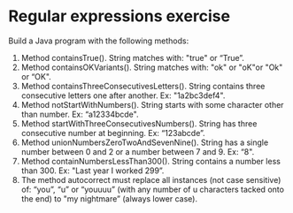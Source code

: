 # Regular expressions exercise

Build a Java program with the following methods:

1. Method containsTrue(). String matches with: "true" or “True”.
2. Method containsOKVariants(). String matches with: "ok" or "oK"or "Ok" or “OK". 
3. Method containsThreeConsecutivesLetters(). String contains three consecutive letters one after another. Ex: "1a2bc3def4".
4. Method notStartWithNumbers(). String starts with some character other than number. Ex: “a12334bcde".
5. Method startWithThreeConsecutivesNumbers(). String has three consecutive number at beginning. Ex: “123abcde”.
6. Method unionNumbersZeroTwoAndSevenNine(). String has a single number between 0 and 2 or a number between 7 and 9. Ex: “8".
7. Method containNumbersLessThan300(). String contains a number less than 300. Ex: "Last year I worked 299”.
8. The method autocorrect must replace all instances (not case sensitive) of: “you”, “u” or “youuuu” (with any number of u characters tacked onto the end) to "my nightmare” (always lower case).
